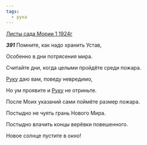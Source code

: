 ```yaml
---
tags:
  - рука
---
```


[Листы сада Мории 1 1924г](https://127.0.0.1:4002/agni/1924)

___391___
Помните, как надо хранить Устав,   

Особенно в дни потрясения мира.   

Считайте дни, когда целыми пройдёте среди пожара.   

[Руку](../../../tags/#рука) даю вам, поведу невредимо,   

Но ум проявите и [Руку](../../../tags/#рука) не отриньте.   

После Моих указаний сами поймёте размер пожара.   

Постыдно не чуять грань Нового Мира.   

Постыдно влачить концы верёвки повешенного.   

Новое солнце пустите в окно!   

